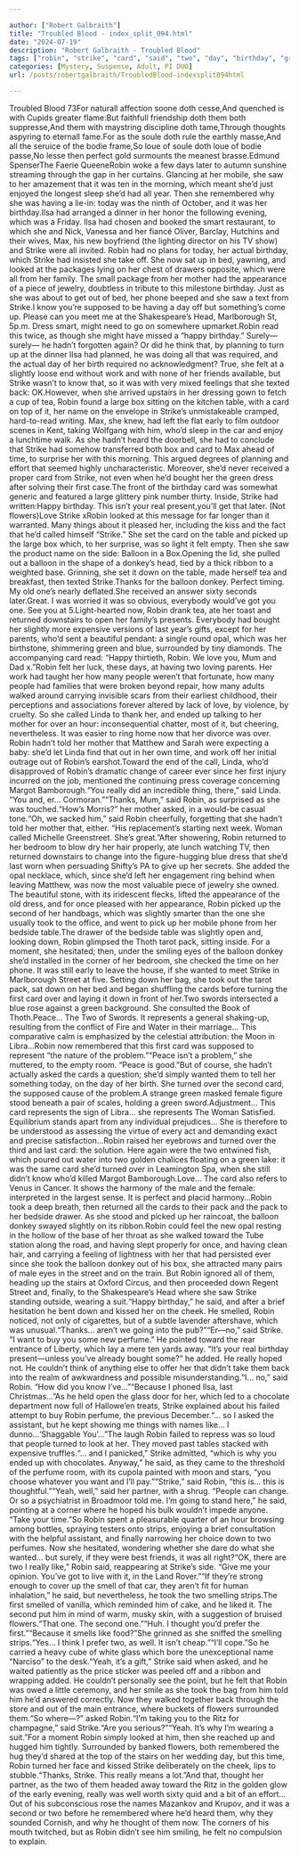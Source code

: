 ```yaml
---

author: ["Robert Galbraith"]
title: "Troubled Blood - index_split_094.html"
date: "2024-07-19"
description: "Robert Galbraith - Troubled Blood"
tags: ["robin", "strike", "card", "said", "two", "day", "birthday", "green", "balloon", "second", "took", "doth", "mother", "felt", "slightly", "table", "name", "first", "many", "donkey", "really", "asked", "turned", "thought", "saw"]
categories: [Mystery, Suspense, Adult, PI DUO]
url: /posts/robertgalbraith/TroubledBlood-indexsplit094html

---
```



Troubled Blood
73For naturall affection soone doth cesse,And quenched is with Cupids greater flame:But faithfull friendship doth them both suppresse,And them with maystring discipline doth tame,Through thoughts aspyring to eternall fame.For as the soule doth rule the earthly masse,And all the seruice of the bodie frame,So loue of soule doth loue of bodie passe,No lesse then perfect gold surmounts the meanest brasse.Edmund SpenserThe Faerie QueeneRobin woke a few days later to autumn sunshine streaming through the gap in her curtains. Glancing at her mobile, she saw to her amazement that it was ten in the morning, which meant she’d just enjoyed the longest sleep she’d had all year. Then she remembered why she was having a lie-in: today was the ninth of October, and it was her birthday.Ilsa had arranged a dinner in her honor the following evening, which was a Friday. Ilsa had chosen and booked the smart restaurant, to which she and Nick, Vanessa and her fiancé Oliver, Barclay, Hutchins and their wives, Max, his new boyfriend (the lighting director on his TV show) and Strike were all invited. Robin had no plans for today, her actual birthday, which Strike had insisted she take off. She now sat up in bed, yawning, and looked at the packages lying on her chest of drawers opposite, which were all from her family. The small package from her mother had the appearance of a piece of jewelry, doubtless in tribute to this milestone birthday. Just as she was about to get out of bed, her phone beeped and she saw a text from Strike.I know you’re supposed to be having a day off but something’s come up. Please can you meet me at the Shakespeare’s Head, Marlborough St, 5p.m. Dress smart, might need to go on somewhere upmarket.Robin read this twice, as though she might have missed a “happy birthday.” Surely—surely— he hadn’t forgotten again? Or did he think that, by planning to turn up at the dinner Ilsa had planned, he was doing all that was required, and the actual day of her birth required no acknowledgment? True, she felt at a slightly loose end without work and with none of her friends available, but Strike wasn’t to know that, so it was with very mixed feelings that she texted back: OK.However, when she arrived upstairs in her dressing gown to fetch a cup of tea, Robin found a large box sitting on the kitchen table, with a card on top of it, her name on the envelope in Strike’s unmistakeable cramped, hard-to-read writing. Max, she knew, had left the flat early to film outdoor scenes in Kent, taking Wolfgang with him, who’d sleep in the car and enjoy a lunchtime walk. As she hadn’t heard the doorbell, she had to conclude that Strike had somehow transferred both box and card to Max ahead of time, to surprise her with this morning. This argued degrees of planning and effort that seemed highly uncharacteristic. Moreover, she’d never received a proper card from Strike, not even when he’d bought her the green dress after solving their first case.The front of the birthday card was somewhat generic and featured a large glittery pink number thirty. Inside, Strike had written:Happy birthday. This isn’t your real present,you’ll get that later. (Not flowers)Love Strike xRobin looked at this message for far longer than it warranted. Many things about it pleased her, including the kiss and the fact that he’d called himself “Strike.” She set the card on the table and picked up the large box which, to her surprise, was so light it felt empty. Then she saw the product name on the side: Balloon in a Box.Opening the lid, she pulled out a balloon in the shape of a donkey’s head, tied by a thick ribbon to a weighted base. Grinning, she set it down on the table, made herself tea and breakfast, then texted Strike.Thanks for the balloon donkey. Perfect timing. My old one’s nearly deflated.She received an answer sixty seconds later.Great. I was worried it was so obvious, everybody would’ve got you one. See you at 5.Light-hearted now, Robin drank tea, ate her toast and returned downstairs to open her family’s presents. Everybody had bought her slightly more expensive versions of last year’s gifts, except for her parents, who’d sent a beautiful pendant: a single round opal, which was her birthstone, shimmering green and blue, surrounded by tiny diamonds. The accompanying card read: “Happy thirtieth, Robin. We love you, Mum and Dad x.”Robin felt her luck, these days, at having two loving parents. Her work had taught her how many people weren’t that fortunate, how many people had families that were broken beyond repair, how many adults walked around carrying invisible scars from their earliest childhood, their perceptions and associations forever altered by lack of love, by violence, by cruelty. So she called Linda to thank her, and ended up talking to her mother for over an hour: inconsequential chatter, most of it, but cheering, nevertheless. It was easier to ring home now that her divorce was over. Robin hadn’t told her mother that Matthew and Sarah were expecting a baby: she’d let Linda find that out in her own time, and work off her initial outrage out of Robin’s earshot.Toward the end of the call, Linda, who’d disapproved of Robin’s dramatic change of career ever since her first injury incurred on the job, mentioned the continuing press coverage concerning Margot Bamborough.“You really did an incredible thing, there,” said Linda. “You and, er… Cormoran.”“Thanks, Mum,” said Robin, as surprised as she was touched.“How’s Morris?” her mother asked, in a would-be casual tone.“Oh, we sacked him,” said Robin cheerfully, forgetting that she hadn’t told her mother that, either. “His replacement’s starting next week. Woman called Michelle Greenstreet. She’s great.”After showering, Robin returned to her bedroom to blow dry her hair properly, ate lunch watching TV, then returned downstairs to change into the figure-hugging blue dress that she’d last worn when persuading Shifty’s PA to give up her secrets. She added the opal necklace, which, since she’d left her engagement ring behind when leaving Matthew, was now the most valuable piece of jewelry she owned. The beautiful stone, with its iridescent flecks, lifted the appearance of the old dress, and for once pleased with her appearance, Robin picked up the second of her handbags, which was slightly smarter than the one she usually took to the office, and went to pick up her mobile phone from her bedside table.The drawer of the bedside table was slightly open and, looking down, Robin glimpsed the Thoth tarot pack, sitting inside. For a moment, she hesitated; then, under the smiling eyes of the balloon donkey she’d installed in the corner of her bedroom, she checked the time on her phone. It was still early to leave the house, if she wanted to meet Strike in Marlborough Street at five. Setting down her bag, she took out the tarot pack, sat down on her bed and began shuffling the cards before turning the first card over and laying it down in front of her.Two swords intersected a blue rose against a green background. She consulted the Book of Thoth.Peace… The Two of Swords. It represents a general shaking-up, resulting from the conflict of Fire and Water in their marriage… This comparative calm is emphasized by the celestial attribution: the Moon in Libra…Robin now remembered that this first card was supposed to represent “the nature of the problem.”“Peace isn’t a problem,” she muttered, to the empty room. “Peace is good.”But of course, she hadn’t actually asked the cards a question; she’d simply wanted them to tell her something today, on the day of her birth. She turned over the second card, the supposed cause of the problem.A strange green masked female figure stood beneath a pair of scales, holding a green sword.Adjustment… This card represents the sign of Libra… she represents The Woman Satisfied. Equilibrium stands apart from any individual prejudices… She is therefore to be understood as assessing the virtue of every act and demanding exact and precise satisfaction…Robin raised her eyebrows and turned over the third and last card: the solution. Here again were the two entwined fish, which poured out water into two golden chalices floating on a green lake: it was the same card she’d turned over in Leamington Spa, when she still didn’t know who’d killed Margot Bamborough.Love… The card also refers to Venus in Cancer. It shows the harmony of the male and the female: interpreted in the largest sense. It is perfect and placid harmony…Robin took a deep breath, then returned all the cards to their pack and the pack to her bedside drawer. As she stood and picked up her raincoat, the balloon donkey swayed slightly on its ribbon.Robin could feel the new opal resting in the hollow of the base of her throat as she walked toward the Tube station along the road, and having slept properly for once, and having clean hair, and carrying a feeling of lightness with her that had persisted ever since she took the balloon donkey out of his box, she attracted many pairs of male eyes in the street and on the train. But Robin ignored all of them, heading up the stairs at Oxford Circus, and then proceeded down Regent Street and, finally, to the Shakespeare’s Head where she saw Strike standing outside, wearing a suit.“Happy birthday,” he said, and after a brief hesitation he bent down and kissed her on the cheek. He smelled, Robin noticed, not only of cigarettes, but of a subtle lavender aftershave, which was unusual.“Thanks… aren’t we going into the pub?”“Er—no,” said Strike. “I want to buy you some new perfume.” He pointed toward the rear entrance of Liberty, which lay a mere ten yards away. “It’s your real birthday present—unless you’ve already bought some?” he added. He really hoped not. He couldn’t think of anything else to offer her that didn’t take them back into the realm of awkwardness and possible misunderstanding.“I… no,” said Robin. “How did you know I’ve…”“Because I phoned Ilsa, last Christmas…”As he held open the glass door for her, which led to a chocolate department now full of Hallowe’en treats, Strike explained about his failed attempt to buy Robin perfume, the previous December.“… so I asked the assistant, but he kept showing me things with names like… I dunno…‘Shaggable You’…”The laugh Robin failed to repress was so loud that people turned to look at her. They moved past tables stacked with expensive truffles.“… and I panicked,” Strike admitted, “which is why you ended up with chocolates. Anyway,” he said, as they came to the threshold of the perfume room, with its cupola painted with moon and stars, “you choose whatever you want and I’ll pay.”“Strike,” said Robin, “this is… this is thoughtful.”“Yeah, well,” said her partner, with a shrug. “People can change. Or so a psychiatrist in Broadmoor told me. I’m going to stand here,” he said, pointing at a corner where he hoped his bulk wouldn’t impede anyone. “Take your time.”So Robin spent a pleasurable quarter of an hour browsing among bottles, spraying testers onto strips, enjoying a brief consultation with the helpful assistant, and finally narrowing her choice down to two perfumes. Now she hesitated, wondering whether she dare do what she wanted… but surely, if they were best friends, it was all right?“OK, there are two I really like,” Robin said, reappearing at Strike’s side. “Give me your opinion. You’ve got to live with it, in the Land Rover.”“If they’re strong enough to cover up the smell of that car, they aren’t fit for human inhalation,” he said, but nevertheless, he took the two smelling strips.The first smelled of vanilla, which reminded him of cake, and he liked it. The second put him in mind of warm, musky skin, with a suggestion of bruised flowers.“That one. The second one.”“Huh. I thought you’d prefer the first.”“Because it smells like food?”She grinned as she sniffed the smelling strips.“Yes… I think I prefer two, as well. It isn’t cheap.”“I’ll cope.”So he carried a heavy cube of white glass which bore the unexceptional name “Narciso” to the desk.“Yeah, it’s a gift,” Strike said when asked, and he waited patiently as the price sticker was peeled off and a ribbon and wrapping added. He couldn’t personally see the point, but he felt that Robin was owed a little ceremony, and her smile as she took the bag from him told him he’d answered correctly. Now they walked together back through the store and out of the main entrance, where buckets of flowers surrounded them.“So where—?” asked Robin.“I’m taking you to the Ritz for champagne,” said Strike.“Are you serious?”“Yeah. It’s why I’m wearing a suit.”For a moment Robin simply looked at him, then she reached up and hugged him tightly. Surrounded by banked flowers, both remembered the hug they’d shared at the top of the stairs on her wedding day, but this time, Robin turned her face and kissed Strike deliberately on the cheek, lips to stubble.“Thanks, Strike. This really means a lot.”And that, thought her partner, as the two of them headed away toward the Ritz in the golden glow of the early evening, really was well worth sixty quid and a bit of an effort…Out of his subconscious rose the names Mazankov and Krupov, and it was a second or two before he remembered where he’d heard them, why they sounded Cornish, and why he thought of them now. The corners of his mouth twitched, but as Robin didn’t see him smiling, he felt no compulsion to explain.
